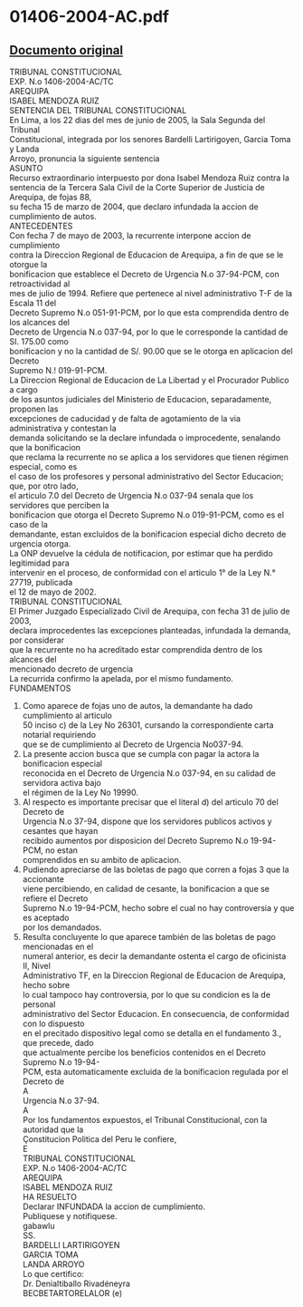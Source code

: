 
01406-2004-AC.pdf
=================
  
[Documento original](https://tc.gob.pe/jurisprudencia/2005/01406-2004-AC.pdf)  
---  
TRIBUNAL CONSTITUCIONAL  
EXP. N.o 1406-2004-AC/TC  
AREQUIPA  
ISABEL MENDOZA RUIZ  
SENTENCIA DEL TRIBUNAL CONSTITUCIONAL  
En Lima, a los 22 dias del mes de junio de 2005, la Sala Segunda del Tribunal  
Constitucional, integrada por los senores Bardelli Lartirigoyen, Garcia Toma y Landa  
Arroyo, pronuncia la siguiente sentencia  
ASUNTO  
Recurso extraordinario interpuesto por dona Isabel Mendoza Ruiz contra la  
sentencia de la Tercera Sala Civil de la Corte Superior de Justicia de Arequipa, de fojas 88,  
su fecha 15 de marzo de 2004, que declaro infundada la accion de cumplimiento de autos.  
ANTECEDENTES  
Con fecha 7 de mayo de 2003, la recurrente interpone accion de cumplimiento  
contra la Direccion Regional de Educacion de Arequipa, a fin de que se le otorgue la  
bonificacion que establece el Decreto de Urgencia N.o 37-94-PCM, con retroactividad al  
mes de julio de 1994. Refiere que pertenece al nivel administrativo T-F de la Escala 11 del  
Decreto Supremo N.o 051-91-PCM, por lo que esta comprendida dentro de los alcances del  
Decreto de Urgencia N.o 037-94, por lo que le corresponde la cantidad de SI. 175.00 como  
bonificacion y no la cantidad de S/. 90.00 que se le otorga en aplicacion del Decreto  
Supremo N.! 019-91-PCM.  
La Direccion Regional de Educacion de La Libertad y el Procurador Publico a cargo  
de los asuntos judiciales del Ministerio de Educacion, separadamente, proponen las  
excepciones de caducidad y de falta de agotamiento de la via administrativa y contestan la  
demanda solicitando se la declare infundada o improcedente, senalando que la bonificacion  
que reclama la recurrente no se aplica a los servidores que tienen régimen especial, como es  
el caso de los profesores y personal administrativo del Sector Educacion; que, por otro lado,  
el articulo 7.0 del Decreto de Urgencia N.o 037-94 senala que los servidores que perciben la  
bonificacion que otorga el Decreto Supremo N.o 019-91-PCM, como es el caso de la  
demandante, estan excluidos de la bonificacion especial dicho decreto de urgencia otorga.  
La ONP devuelve la cédula de notificacion, por estimar que ha perdido legitimidad para  
intervenir en el proceso, de conformidad con el articulo 1° de la Ley N.° 27719, publicada  
el 12 de mayo de 2002.  
TRIBUNAL CONSTITUCIONAL  
El Primer Juzgado Especializado Civil de Arequipa, con fecha 31 de julio de 2003,  
declara improcedentes las excepciones planteadas, infundada la demanda, por considerar  
que la recurrente no ha acreditado estar comprendida dentro de los alcances del  
mencionado decreto de urgencia  
La recurrida confirmo la apelada, por el mismo fundamento.  
FUNDAMENTOS  
1. Como aparece de fojas uno de autos, la demandante ha dado cumplimiento al articulo  
50 inciso c) de la Ley No 26301, cursando la correspondiente carta notarial requiriendo  
que se de cumplimiento al Decreto de Urgencia No037-94.  
2. La presente accion busca que se cumpla con pagar la actora la bonificacion especial  
reconocida en el Decreto de Urgencia N.o 037-94, en su calidad de servidora activa bajo  
el régimen de la Ley No 19990.  
3. Al respecto es importante precisar que el literal d) del articulo 70 del Decreto de  
Urgencia N.o 37-94, dispone que los servidores publicos activos y cesantes que hayan  
recibido aumentos por disposicion del Decreto Supremo N.o 19-94-PCM, no estan  
comprendidos en su ambito de aplicacion.  
4. Pudiendo apreciarse de las boletas de pago que corren a fojas 3 que la accionante  
viene percibiendo, en calidad de cesante, la bonificacion a que se refiere el Decreto  
Supremo N.o 19-94-PCM, hecho sobre el cual no hay controversia y que es aceptado  
por los demandados.  
5. Resulta concluyente lo que aparece también de las boletas de pago mencionadas en el  
numeral anterior, es decir la demandante ostenta el cargo de oficinista II, Nivel  
Administrativo TF, en la Direccion Regional de Educacion de Arequipa, hecho sobre  
lo cual tampoco hay controversia, por lo que su condicion es la de personal  
administrativo del Sector Educacion. En consecuencia, de conformidad con lo dispuesto  
en el precitado dispositivo legal como se detalla en el fundamento 3., que precede, dado  
que actualmente percibe los beneficios contenidos en el Decreto Supremo N.o 19-94-  
PCM, esta automaticamente excluida de la bonificacion regulada por el Decreto de  
A  
Urgencia N.o 37-94.  
A  
Por los fundamentos expuestos, el Tribunal Constitucional, con la autoridad que la  
Çonstitucion Politica del Peru le confiere,  
E  
TRIBUNAL CONSTITUCIONAL  
EXP. N.o 1406-2004-AC/TC  
AREQUIPA  
ISABEL MENDOZA RUIZ  
HA RESUELTO  
Declarar INFUNDADA la accion de cumplimiento.  
Publiquese y notifiquese.  
gabawlu  
SS.  
BARDELLI LARTIRIGOYEN  
GARCIA TOMA  
LANDA ARROYO  
Lo que certifico:  
Dr. Denialtiballo Rivadéneyra  
BECBETARTORELALOR (e)